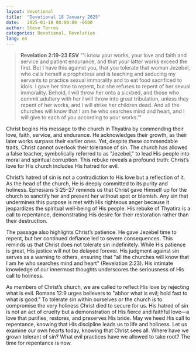 ```yaml
---
layout: devotional
title:  "Devotional 18 January 2025"
date:   2025-01-18 08:00:00 -0600
author: Steve Torres
categories: Devotional, Revelation
lang: en
---
```


>**Revelation 2:19-23 ESV**
>"'I know your works, your love and faith and service and patient endurance, and that your latter works exceed the first. But I have this against you, that you tolerate that woman Jezebel, who calls herself a prophetess and is teaching and seducing my servants to practice sexual immorality and to eat food sacrificed to idols. I gave her time to repent, but she refuses to repent of her sexual immorality. Behold, I will throw her onto a sickbed, and those who commit adultery with her I will throw into great tribulation, unless they repent of her works, and I will strike her children dead. And all the churches will know that I am he who searches mind and heart, and I will give to each of you according to your works.'" 

Christ begins His message to the church in Thyatira by commending their love, faith, service, and endurance. He acknowledges their growth, as their later works surpass their earlier ones. Yet, despite these commendable traits, Christ cannot overlook their tolerance of sin. The church has allowed a false teacher, symbolically referred to as "Jezebel," to lead His people into moral and spiritual corruption. This rebuke reveals a profound truth: Christ’s love for His church includes His hatred for evil.

Christ’s hatred of sin is not a contradiction to His love but a reflection of it. As the head of the church, He is deeply committed to its purity and holiness. Ephesians 5:25–27 reminds us that Christ gave Himself up for the church to sanctify her and present her without spot or blemish. Any sin that undermines this purpose is met with His righteous anger because it jeopardizes the spiritual well-being of His people. His rebuke of Thyatira is a call to repentance, demonstrating His desire for their restoration rather than their destruction.

The passage also highlights Christ’s patience. He gave Jezebel time to repent, but her continued defiance led to severe consequences. This reminds us that Christ does not tolerate sin indefinitely. While His patience is great, His justice will not be delayed forever. His judgment against sin serves as a warning to others, ensuring that "all the churches will know that I am he who searches mind and heart" (Revelation 2:23). His intimate knowledge of our innermost thoughts underscores the seriousness of His call to holiness.

As members of Christ’s church, we are called to reflect His love by rejecting what is evil. Romans 12:9 urges believers to "abhor what is evil; hold fast to what is good." To tolerate sin within ourselves or the church is to compromise the very holiness Christ died to secure for us. His hatred of sin is not an act of cruelty but a demonstration of His fierce and faithful love—a love that purifies, restores, and preserves His bride. May we heed His call to repentance, knowing that His discipline leads us to life and holiness. Let us examine our own hearts today, knowing that Christ sees all. Where have we grown tolerant of sin? What evil practices have we allowed to take root? The time for repentance is now.
